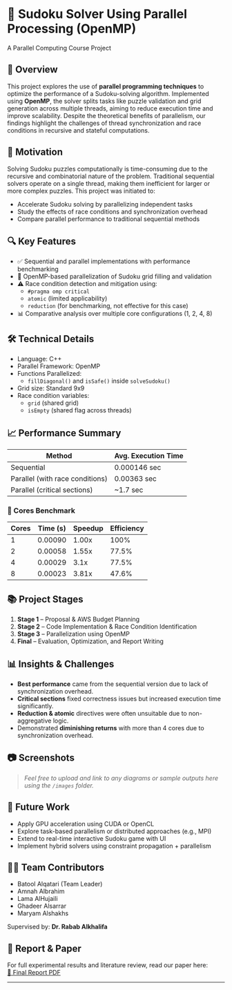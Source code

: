 # 🧩 Sudoku Solver Using Parallel Processing (OpenMP)
A Parallel Computing Course Project

## 📌 Overview
This project explores the use of **parallel programming techniques** to optimize the performance of a Sudoku-solving algorithm. Implemented using **OpenMP**, the solver splits tasks like puzzle validation and grid generation across multiple threads, aiming to reduce execution time and improve scalability. Despite the theoretical benefits of parallelism, our findings highlight the challenges of thread synchronization and race conditions in recursive and stateful computations.

## 🧠 Motivation
Solving Sudoku puzzles computationally is time-consuming due to the recursive and combinatorial nature of the problem. Traditional sequential solvers operate on a single thread, making them inefficient for larger or more complex puzzles. This project was initiated to:

- Accelerate Sudoku solving by parallelizing independent tasks
- Study the effects of race conditions and synchronization overhead
- Compare parallel performance to traditional sequential methods

## 🔍 Key Features
- ✅ Sequential and parallel implementations with performance benchmarking
- 🧵 OpenMP-based parallelization of Sudoku grid filling and validation
- ⚠️ Race condition detection and mitigation using:
  - `#pragma omp critical`
  - `atomic` (limited applicability)
  - `reduction` (for benchmarking, not effective for this case)
- 📊 Comparative analysis over multiple core configurations (1, 2, 4, 8)

## 🛠️ Technical Details
- Language: C++
- Parallel Framework: OpenMP
- Functions Parallelized:
  - `fillDiagonal()` and `isSafe()` inside `solveSudoku()`
- Grid size: Standard 9x9
- Race condition variables:
  - `grid` (shared grid)
  - `isEmpty` (shared flag across threads)

## 📈 Performance Summary

| Method        | Avg. Execution Time |
|---------------|---------------------|
| Sequential    | 0.000146 sec        |
| Parallel (with race conditions) | 0.00363 sec       |
| Parallel (critical sections)    | ~1.7 sec          |

### 🧪 Cores Benchmark

| Cores | Time (s)     | Speedup | Efficiency |
|-------|--------------|---------|------------|
| 1     | 0.00090      | 1.00x   | 100%       |
| 2     | 0.00058      | 1.55x   | 77.5%      |
| 4     | 0.00029      | 3.1x    | 77.5%      |
| 8     | 0.00023      | 3.81x   | 47.6%      |

## 📚 Project Stages
1. **Stage 1** – Proposal & AWS Budget Planning  
2. **Stage 2** – Code Implementation & Race Condition Identification  
3. **Stage 3** – Parallelization using OpenMP  
4. **Final** – Evaluation, Optimization, and Report Writing

## 📊 Insights & Challenges
- **Best performance** came from the sequential version due to lack of synchronization overhead.
- **Critical sections** fixed correctness issues but increased execution time significantly.
- **Reduction & atomic** directives were often unsuitable due to non-aggregative logic.
- Demonstrated **diminishing returns** with more than 4 cores due to synchronization overhead.

## 📷 Screenshots
> *Feel free to upload and link to any diagrams or sample outputs here using the `/images` folder.*

## 🚀 Future Work
- Apply GPU acceleration using CUDA or OpenCL
- Explore task-based parallelism or distributed approaches (e.g., MPI)
- Extend to real-time interactive Sudoku game with UI
- Implement hybrid solvers using constraint propagation + parallelism

## 👩‍💻 Team Contributors
- Batool Alqatari (Team Leader)  
- Amnah Albrahim  
- Lama AlHujaili  
- Ghadeer Alsarrar  
- Maryam Alshakhs  

Supervised by: **Dr. Rabab Alkhalifa**

## 📄 Report & Paper
For full experimental results and literature review, read our paper here:  
[📄 Final Report PDF](./FinalParallel-Group2-Team6.pdf)

---

